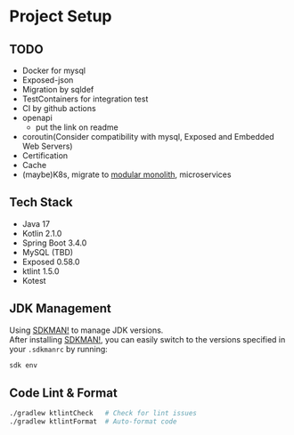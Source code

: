# Project Setup

## TODO
- Docker for mysql
- Exposed-json
- Migration by sqldef
- TestContainers for integration test
- CI by github actions
- openapi
  - put the link on readme
- coroutin(Consider compatibility with mysql, Exposed and Embedded Web Servers)
- Certification
- Cache
- (maybe)K8s, migrate to [modular monolith](https://r-kaga.com/blog/what-is-modular-monolith), microservices

## Tech Stack
- Java 17  
- Kotlin 2.1.0  
- Spring Boot 3.4.0  
- MySQL (TBD)  
- Exposed 0.58.0  
- ktlint 1.5.0  
- Kotest  

## JDK Management
Using [SDKMAN!](https://sdkman.io/) to manage JDK versions.</br>
After installing [SDKMAN!](https://sdkman.io/), you can easily switch to the versions specified in your `.sdkmanrc` by running:

```bash
sdk env
```

## Code Lint & Format
```bash
./gradlew ktlintCheck   # Check for lint issues
./gradlew ktlintFormat  # Auto-format code
```
